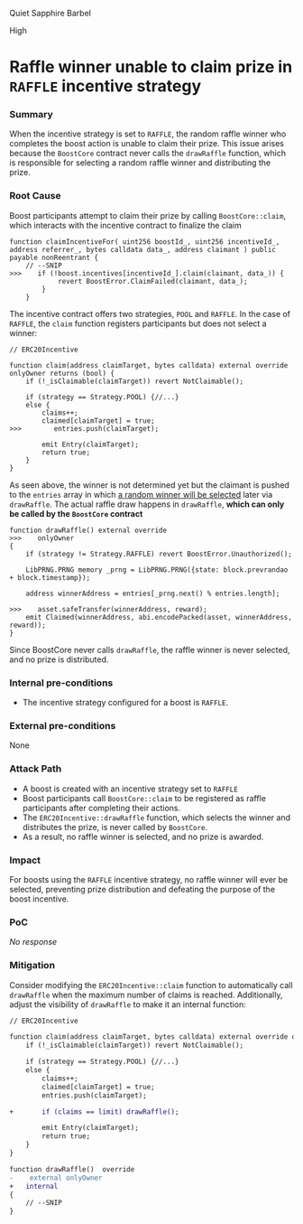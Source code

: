 Quiet Sapphire Barbel

High

# Raffle winner unable to claim prize in `RAFFLE` incentive strategy

### Summary

When the incentive strategy is set to `RAFFLE`, the random raffle winner who completes the boost action is unable to claim their prize. This issue arises because the `BoostCore` contract never calls the `drawRaffle` function, which is responsible for selecting a random raffle winner and distributing the prize.


### Root Cause

Boost participants attempt to claim their prize by calling `BoostCore::claim`, which interacts with the incentive contract to finalize the claim
```solidity
function claimIncentiveFor( uint256 boostId_, uint256 incentiveId_, address referrer_, bytes calldata data_, address claimant ) public payable nonReentrant {
    // --SNIP
>>>    if (!boost.incentives[incentiveId_].claim(claimant, data_)) {
            revert BoostError.ClaimFailed(claimant, data_);
        }
    }
```
The incentive contract offers two strategies, `POOL` and `RAFFLE`. In the case of `RAFFLE`, the `claim` function registers participants but does not select a winner:
```solidity
// ERC20Incentive

function claim(address claimTarget, bytes calldata) external override onlyOwner returns (bool) {
    if (!_isClaimable(claimTarget)) revert NotClaimable();

    if (strategy == Strategy.POOL) {//...} 
    else {
        claims++;
        claimed[claimTarget] = true;
>>>        entries.push(claimTarget);

        emit Entry(claimTarget);
        return true;
    }
}
```
As seen above, the winner is not determined yet but the claimant is pushed to the `entries` array in which [a random winner will be selected](https://github.com/sherlock-audit/2024-06-boost-aa-wallet/blob/d9f597776cc2d20fbb19ffb1f7731126cf3b6210/boost-protocol/packages/evm/contracts/incentives/ERC20Incentive.sol#L137-L146) later via `drawRaffle`. The actual raffle draw happens in `drawRaffle`, **which can only be called by the `BoostCore` contract**
```solidity
function drawRaffle() external override 
>>>    onlyOwner 
{
    if (strategy != Strategy.RAFFLE) revert BoostError.Unauthorized();

    LibPRNG.PRNG memory _prng = LibPRNG.PRNG({state: block.prevrandao + block.timestamp});

    address winnerAddress = entries[_prng.next() % entries.length];

>>>    asset.safeTransfer(winnerAddress, reward);
    emit Claimed(winnerAddress, abi.encodePacked(asset, winnerAddress, reward));
}
```

Since BoostCore never calls `drawRaffle`, the raffle winner is never selected, and no prize is distributed.

### Internal pre-conditions

- The incentive strategy configured for a boost is `RAFFLE`.


### External pre-conditions

None

### Attack Path

- A boost is created with an incentive strategy set to `RAFFLE`
- Boost participants call `BoostCore::claim` to be registered as raffle participants after completing their actions.
- The `ERC20Incentive::drawRaffle` function, which selects the winner and distributes the prize, is never called by `BoostCore`.
- As a result, no raffle winner is selected, and no prize is awarded.

### Impact

For boosts using the `RAFFLE` incentive strategy, no raffle winner will ever be selected, preventing prize distribution and defeating the purpose of the boost incentive.


### PoC

_No response_

### Mitigation

Consider modifying the `ERC20Incentive::claim` function to automatically call `drawRaffle` when the maximum number of claims is reached. Additionally, adjust the visibility of `drawRaffle` to make it an internal function:
```diff
// ERC20Incentive

function claim(address claimTarget, bytes calldata) external override onlyOwner returns (bool) {
    if (!_isClaimable(claimTarget)) revert NotClaimable();

    if (strategy == Strategy.POOL) {//...} 
    else {
        claims++;
        claimed[claimTarget] = true;
        entries.push(claimTarget);

+       if (claims == limit) drawRaffle();

        emit Entry(claimTarget);
        return true;
    }
}

function drawRaffle()  override 
-    external onlyOwner 
+   internal
{
    // --SNIP
}
```